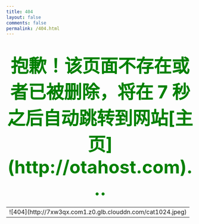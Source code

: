 ```yaml
---
title: 404
layout: false
comments: false
permalink: /404.html
---
```

<meta http-equiv="Content-Type" content="text/html; charset=utf-8">
<style type="text/css">
a{text-decoration:none;color:blue} 
</style>
<div align = center><h1><font color=green size=7>抱歉！该页面不存在或者已被删除，将在 <span id="wait">7</span> 秒之后自动跳转到网站[主页](http://otahost.com)...</font></h1></div> 
<script language="JavaScript">
function TimeLocation(href,elemId){
var elem = document.getElementById(elemId);
var interval = setInterval(function(){
        var time = --elem.innerHTML;
  if(time <= 0) {
   location.href = href;
   clearInterval(interval);
  }
},1000);
}
window.onload=function()
{
TimeLocation('/','wait');
}
function myrefresh()
{
window.location="/";
}
setTimeout('myrefresh()',7000);
</script>

<table width="100%" height="100%" cellpadding="0" cellspacing="0">
<tr>
<td valign="middle" align="center">
![404](http://7xw3qx.com1.z0.glb.clouddn.com/cat1024.jpeg)
</td>
</tr>
</table>
